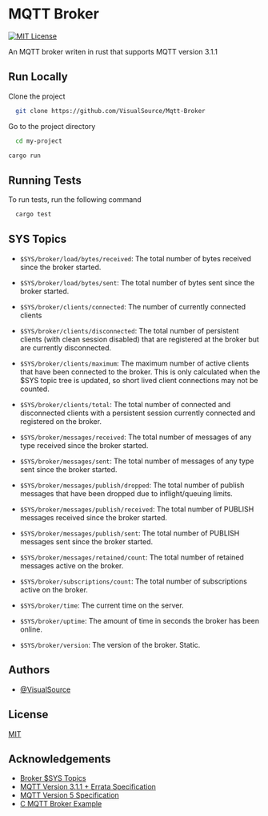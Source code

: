 # MQTT Broker

[![MIT License](https://img.shields.io/badge/License-MIT-green.svg)](https://choosealicense.com/licenses/mit/)

An MQTT broker writen in rust that supports MQTT version 3.1.1

## Run Locally

Clone the project

```bash
  git clone https://github.com/VisualSource/Mqtt-Broker
```

Go to the project directory

```bash
  cd my-project
```

```bash
cargo run
```

## Running Tests

To run tests, run the following command

```bash
  cargo test
```

## SYS Topics

- `$SYS/broker/load/bytes/received`: The total number of bytes received since the broker started.

- `$SYS/broker/load/bytes/sent`: The total number of bytes sent since the broker started.

- `$SYS/broker/clients/connected`: The number of currently connected clients

- `$SYS/broker/clients/disconnected`: The total number of persistent clients (with clean session disabled) that are registered at the broker but are currently disconnected.

- `$SYS/broker/clients/maximum`: The maximum number of active clients that have been connected to the broker. This is only calculated when the $SYS topic tree is updated, so short lived client connections may not be counted.

- `$SYS/broker/clients/total`: The total number of connected and disconnected clients with a persistent session currently connected and registered on the broker.

- `$SYS/broker/messages/received`: The total number of messages of any type received since the broker started.

- `$SYS/broker/messages/sent`: The total number of messages of any type sent since the broker started.

- `$SYS/broker/messages/publish/dropped`: The total number of publish messages that have been dropped due to inflight/queuing limits.

- `$SYS/broker/messages/publish/received`: The total number of PUBLISH messages received since the broker started.

- `$SYS/broker/messages/publish/sent`: The total number of PUBLISH messages sent since the broker started.

- `$SYS/broker/messages/retained/count`: The total number of retained messages active on the broker.

- `$SYS/broker/subscriptions/count`: The total number of subscriptions active on the broker.

- `$SYS/broker/time`: The current time on the server.

- `$SYS/broker/uptime`: The amount of time in seconds the broker has been online.

- `$SYS/broker/version`: The version of the broker. Static.

## Authors

- [@VisualSource](https://www.github.com/visualsource)

## License

[MIT](https://choosealicense.com/licenses/mit/)

## Acknowledgements

- [Broker $SYS Topics](https://github.com/mqtt/mqtt.org/wiki/SYS-Topics)
- [MQTT Version 3.1.1 + Errata Specification](http://docs.oasis-open.org/mqtt/mqtt/v3.1.1/mqtt-v3.1.1.html)
- [MQTT Version 5 Specification](https://docs.oasis-open.org/mqtt/mqtt/v5.0/os/mqtt-v5.0-os.html)
- [C MQTT Broker Example](https://codepr.github.io/posts/sol-mqtt-broker/)
